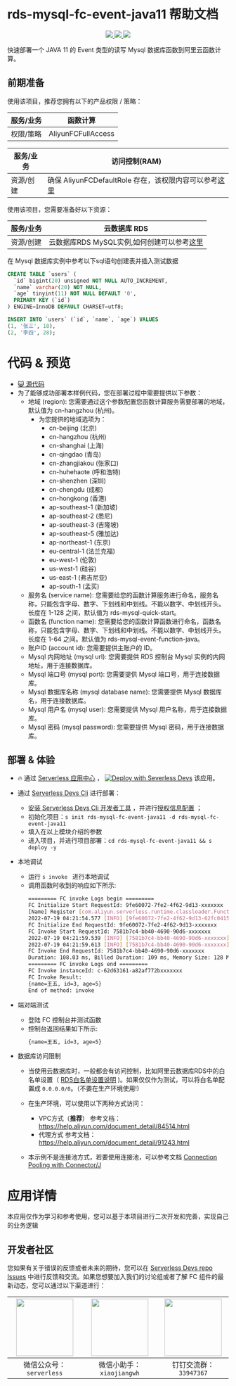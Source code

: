 # rds-mysql-fc-event-java11 帮助文档

<p align="center" class="flex justify-center">
    <a href="https://www.serverless-devs.com" class="ml-1">
    <img src="http://editor.devsapp.cn/icon?package=rds-mysql-fc-event-java11&type=packageType">
  </a>
  <a href="http://www.devsapp.cn/details.html?name=rds-mysql-fc-event-java11" class="ml-1">
    <img src="http://editor.devsapp.cn/icon?package=rds-mysql-fc-event-java11&type=packageVersion">
  </a>
  <a href="http://www.devsapp.cn/details.html?name=rds-mysql-fc-event-java11" class="ml-1">
    <img src="http://editor.devsapp.cn/icon?package=rds-mysql-fc-event-java11&type=packageDownload">
  </a>
</p>

<description>

快速部署一个 JAVA 11 的 Event 类型的读写 Mysql 数据库函数到阿里云函数计算。

</description>

## 前期准备
使用该项目，推荐您拥有以下的产品权限 / 策略：

| 服务/业务 | 函数计算 |     
| --- |  --- |   
| 权限/策略 | AliyunFCFullAccess |

| 服务/业务 | 访问控制(RAM) |     
| --- |  --- |   
| 资源/创建 | 确保 AliyunFCDefaultRole 存在，该权限内容可以参考[这里](https://help.aliyun.com/document_detail/181589.html) |

使用该项目，您需要准备好以下资源：

| 服务/业务 | 云数据库 RDS |     
| --- |  --- |   
| 资源/创建 | 云数据库RDS MySQL实例,如何创建可以参考[这里](https://help.aliyun.com/document_detail/26117.htm?spm=a2c4g.11186623.0.0.12a47634PzmWPx) |  

在 Mysql 数据库实例中参考以下sql语句创建表并插入测试数据
```sql
CREATE TABLE `users` (
  `id` bigint(20) unsigned NOT NULL AUTO_INCREMENT,
  `name` varchar(20) NOT NULL,
  `age` tinyint(11) NOT NULL DEFAULT '0',
  PRIMARY KEY (`id`)
) ENGINE=InnoDB DEFAULT CHARSET=utf8;

INSERT INTO `users` (`id`, `name`, `age`) VALUES
(1, '张三', 18),
(2, '李四', 28);
```

<codepre id="codepre">

# 代码 & 预览

- [ :smiley_cat:  源代码](https://github.com/devsapp/start-fc/blob/main/event-function/rds-mysql-fc-event-java11)
- 为了能够成功部署本样例代码，您在部署过程中需要提供以下参数：
    - 地域 (region): 您需要通过这个参数配置您函数计算服务需要部署的地域，默认值为 cn-hangzhou (杭州)。
      - 为您提供的地域选项为：
        - cn-beijing (北京)
        - cn-hangzhou (杭州)
        - cn-shanghai (上海)
        - cn-qingdao (青岛)
        - cn-zhangjiakou (张家口)
        - cn-huhehaote (呼和浩特)
        - cn-shenzhen (深圳)
        - cn-chengdu (成都)
        - cn-hongkong (香港)
        - ap-southeast-1 (新加坡)
        - ap-southeast-2 (悉尼)
        - ap-southeast-3 (吉隆坡)
        - ap-southeast-5 (雅加达)
        - ap-northeast-1 (东京)
        - eu-central-1 (法兰克福)
        - eu-west-1 (伦敦)
        - us-west-1 (硅谷)
        - us-east-1 (弗吉尼亚)
        - ap-south-1 (孟买)
    - 服务名 (service name): 您需要给您的函数计算服务进行命名，服务名称，只能包含字母、数字、下划线和中划线。不能以数字、中划线开头。长度在 1-128 之间，默认值为 rds-mysql-quick-start。
    - 函数名 (function name): 您需要给您的函数计算函数进行命名，函数名称，只能包含字母、数字、下划线和中划线。不能以数字、中划线开头。长度在 1-64 之间。默认值为 rds-mysql-event-function-java。
    - 账户ID (account id): 您需要提供主账户的 ID。
    - Mysql 内网地址 (mysql url): 您需要提供 RDS 控制台 Mysql 实例的内网地址，用于连接数据库。
    - Mysql 端口号 (mysql port): 您需要提供 Mysql 端口号，用于连接数据库。
    - Mysql 数据库名称 (mysql database name): 您需要提供 Mysql 数据库名，用于连接数据库。
    - Mysql 用户名 (mysql user): 您需要提供 Mysql 用户名称，用于连接数据库。
    - Mysql 密码 (mysql password): 您需要提供 Mysql 密码，用于连接数据库。

</codepre>

<deploy>

## 部署 & 体验

<appcenter>

-  :fire:  通过 [Serverless 应用中心](https://fcnext.console.aliyun.com/applications/create?template=rds-mysql-fc-event-java11) ，
[![Deploy with Severless Devs](https://img.alicdn.com/imgextra/i1/O1CN01w5RFbX1v45s8TIXPz_!!6000000006118-55-tps-95-28.svg)](https://fcnext.console.aliyun.com/applications/create?template=rds-mysql-fc-event-java11)  该应用。 

</appcenter>

- 通过 [Serverless Devs Cli](https://www.serverless-devs.com/serverless-devs/install) 进行部署：
    - [安装 Serverless Devs Cli 开发者工具](https://www.serverless-devs.com/serverless-devs/install) ，并进行[授权信息配置](https://www.serverless-devs.com/fc/config) ；
    - 初始化项目：`s init rds-mysql-fc-event-java11 -d rds-mysql-fc-event-java11` 
    - 填入在以上模块介绍的参数
    - 进入项目，并进行项目部署：`cd rds-mysql-fc-event-java11 && s deploy -y`
  
- 本地调试
  - 运行 `s invoke ` 进行本地调试
  - 调用函数时收到的响应如下所示:
    ```bash
    ========= FC invoke Logs begin =========
    FC Initialize Start RequestId: 9fe60072-7fe2-4f62-9d13-xxxxxxx
    [Name] Register [com.aliyun.serverless.runtime.classloader.FunctionClassLoader@58372a00] as [com.aliyun.serverless.runtime.classloader.FunctionClassLoader@com.aliyun.serverless.runtime.classloader.FunctionClassLoader@/code/HelloFCJava-1.0-SNAPSHOT.jar/code/original-HelloFCJava-1.0-SNAPSHOT.jar]: hash [8bbd2e0] (normal mode)
    2022-07-19 04:21:54.577 [INFO] [9fe60072-7fe2-4f62-9d13-62fc04156f77] database connection time cost: 397ms
    FC Initialize End RequestId: 9fe60072-7fe2-4f62-9d13-xxxxxxx
    FC Invoke Start RequestId: 7581b7c4-bb40-4690-90d6-xxxxxxx
    2022-07-19 04:21:59.539 [INFO] [7581b7c4-bb40-4690-90d6-xxxxxxx] Success - 1 rows affected.
    2022-07-19 04:21:59.613 [INFO] [7581b7c4-bb40-4690-90d6-xxxxxxx] get user: {name=王五, id=3, age=5}
    FC Invoke End RequestId: 7581b7c4-bb40-4690-90d6-xxxxxxx
    Duration: 108.03 ms, Billed Duration: 109 ms, Memory Size: 128 MB, Max Memory Used: 109.13 MB
    ========= FC invoke Logs end =========
    FC Invoke instanceId: c-62d63161-a82af772bxxxxxxx
    FC Invoke Result:
    {name=王五, id=3, age=5}
    End of method: invoke
      ```
- 端对端测试
  - 登陆 FC 控制台并测试函数
  - 控制台返回结果如下所示:
    ```bash
    {name=王五, id=3, age=5}
    ```
- 数据库访问限制
  - 当使用云数据库时，一般都会有访问控制，比如阿里云数据库RDS中的白名单设置（ [RDS白名单设置说明](https://help.aliyun.com/document_detail/43185.html?spm=5176.19908528.help.dexternal.6c721450iLu0jH) )。如果仅仅作为测试，可以将白名单配置成 `0.0.0.0/0`。（不要在生产环境使用!)
  - 在生产环境，可以使用以下两种方式访问：
    - VPC方式（**推荐**） 
    参考文档：https://help.aliyun.com/document_detail/84514.html
    - 代理方式
    参考文档：https://help.aliyun.com/document_detail/91243.html

  - 本示例不是连接池方式，若要使用连接池，可以参考文档 [Connection Pooling with Connector/J](https://dev.mysql.com/doc/connector-j/8.0/en/connector-j-usagenotes-j2ee-concepts-connection-pooling.html)

</deploy>

<appdetail id="flushContent">

# 应用详情



本应用仅作为学习和参考使用，您可以基于本项目进行二次开发和完善，实现自己的业务逻辑



</appdetail>

<devgroup>

## 开发者社区

您如果有关于错误的反馈或者未来的期待，您可以在 [Serverless Devs repo Issues](https://github.com/serverless-devs/serverless-devs/issues) 中进行反馈和交流。如果您想要加入我们的讨论组或者了解 FC 组件的最新动态，您可以通过以下渠道进行：

<p align="center">

| <img src="https://serverless-article-picture.oss-cn-hangzhou.aliyuncs.com/1635407298906_20211028074819117230.png" width="130px" > | <img src="https://serverless-article-picture.oss-cn-hangzhou.aliyuncs.com/1635407044136_20211028074404326599.png" width="130px" > | <img src="https://serverless-article-picture.oss-cn-hangzhou.aliyuncs.com/1635407252200_20211028074732517533.png" width="130px" > |
|--- | --- | --- |
| <center>微信公众号：`serverless`</center> | <center>微信小助手：`xiaojiangwh`</center> | <center>钉钉交流群：`33947367`</center> | 

</p>

</devgroup>